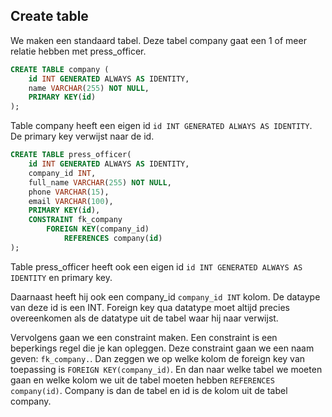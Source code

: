 ## Create table

We maken een standaard tabel. Deze tabel company gaat een 1 of meer relatie hebben met press_officer.

```sql
CREATE TABLE company (
    id INT GENERATED ALWAYS AS IDENTITY,
    name VARCHAR(255) NOT NULL,
    PRIMARY KEY(id)
);
```

Table company heeft een eigen id `id INT GENERATED ALWAYS AS IDENTITY`. De primary key verwijst naar de id.

```sql
CREATE TABLE press_officer(
    id INT GENERATED ALWAYS AS IDENTITY,
    company_id INT,
    full_name VARCHAR(255) NOT NULL,
    phone VARCHAR(15),
    email VARCHAR(100),
    PRIMARY KEY(id),
    CONSTRAINT fk_company
        FOREIGN KEY(company_id)
            REFERENCES company(id)
);
```

Table press_officer heeft ook een eigen id `id INT GENERATED ALWAYS AS IDENTITY` en primary key.

Daarnaast heeft hij ook een company_id `company_id INT` kolom. De dataype van deze id is een INT. Foreign key qua datatype moet altijd precies overeenkomen als de datatype uit de tabel waar hij naar verwijst.

Vervolgens gaan we een constraint maken. Een constraint is een beperkings regel die je kan opleggen. Deze constraint gaan we een naam geven: `fk_company.`. Dan zeggen we op welke kolom de foreign key van toepassing is `FOREIGN KEY(company_id)`. En dan naar welke tabel we moeten gaan en welke kolom we uit de tabel moeten hebben `REFERENCES company(id)`. Company is dan de tabel en id is de kolom uit de tabel company.

